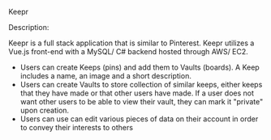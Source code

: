 Keepr

Description:

Keepr is a full stack application that is similar to Pinterest. Keepr utilizes a Vue.js front-end with a MySQL/ C# backend hosted through AWS/ EC2.

- Users can create Keeps (pins) and add them to Vaults (boards). A Keep includes a name, an image and a short description.
- Users can create Vaults to store collection of similar keeps, either keeps that they have made or that other users have made. If a user does not want other users to be able to view
their vault, they can mark it "private" upon creation.
- Users can use can edit various pieces of data on their account in order to convey their interests to others
